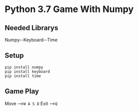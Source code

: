 # Python 3.7 Game With Numpy
## Needed Librarys
Numpy--Keyboard--Time
## Setup
```
pip install numpy
pip install keyboard
pip install time
```
## Game Play 
Move -->```W A S D```
Exit -->```Q```




